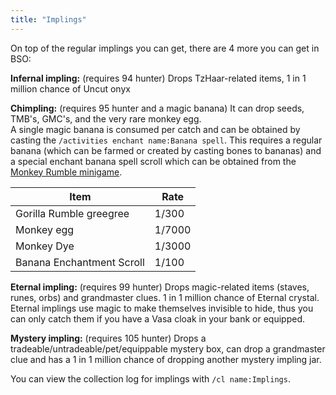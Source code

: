 ```yaml
---
title: "Implings"
---
```


On top of the regular implings you can get, there are 4 more you can get in BSO:

**Infernal impling:** (requires 94 hunter) Drops TzHaar-related items, 1 in 1 million chance of Uncut onyx

**Chimpling:** (requires 95 hunter and a magic banana) It can drop seeds, TMB's, GMC's, and the very rare monkey egg.\
A single magic banana is consumed per catch and can be obtained by casting the `/activities enchant name:Banana spell`. This requires a regular banana (which can be farmed or created by casting bones to bananas) and a special enchant banana spell scroll which can be obtained from the [Monkey Rumble minigame](/minigames/mad-marimbos-monkey-rumble).

| Item                      | Rate   |
| ------------------------- | ------ |
| Gorilla Rumble greegree   | 1/300  |
| Monkey egg                | 1/7000 |
| Monkey Dye                | 1/3000 |
| Banana Enchantment Scroll | 1/100  |

**Eternal impling:** (requires 99 hunter) Drops magic-related items (staves, runes, orbs) and grandmaster clues. 1 in 1 million chance of Eternal crystal. Eternal implings use magic to make themselves invisible to hide, thus you can only catch them if you have a Vasa cloak in your bank or equipped.

**Mystery impling:** (requires 105 hunter) Drops a tradeable/untradeable/pet/equippable mystery box, can drop a grandmaster clue and has a 1 in 1 million chance of dropping another mystery impling jar.

You can view the collection log for implings with `/cl name:Implings`.
